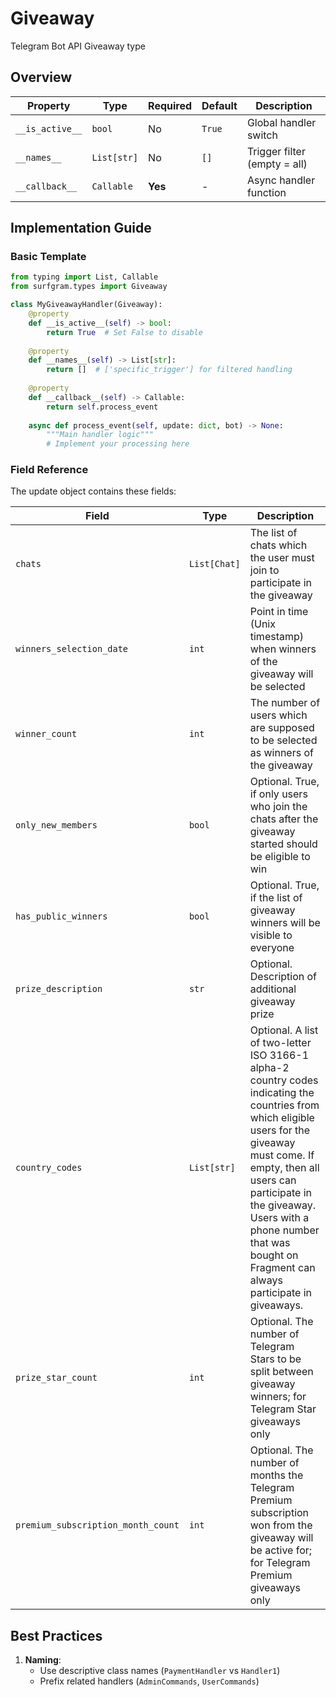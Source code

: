 # Giveaway

Telegram Bot API Giveaway type

## Overview

| Property        | Type               | Required | Default | Description                              |
|-----------------|--------------------|----------|---------|------------------------------------------|
| `__is_active__` | `bool`             | No       | `True`  | Global handler switch                   |
| `__names__`     | `List[str]`        | No       | `[]`    | Trigger filter (empty = all)            |
| `__callback__`  | `Callable`         | **Yes**  | -       | Async handler function                  |

## Implementation Guide

### Basic Template

```python
from typing import List, Callable
from surfgram.types import Giveaway

class MyGiveawayHandler(Giveaway):    
    @property
    def __is_active__(self) -> bool:
        return True  # Set False to disable
        
    @property
    def __names__(self) -> List[str]:
        return []  # ['specific_trigger'] for filtered handling
        
    @property
    def __callback__(self) -> Callable:
        return self.process_event
        
    async def process_event(self, update: dict, bot) -> None:
        """Main handler logic"""
        # Implement your processing here
```

### Field Reference

The update object contains these fields:

| Field          | Type              | Description                     |
|----------------|-------------------|---------------------------------|
| `chats` | `List[Chat]` | The list of chats which the user must join to participate in the giveaway |
| `winners_selection_date` | `int` | Point in time (Unix timestamp) when winners of the giveaway will be selected |
| `winner_count` | `int` | The number of users which are supposed to be selected as winners of the giveaway |
| `only_new_members` | `bool` | Optional. True, if only users who join the chats after the giveaway started should be eligible to win |
| `has_public_winners` | `bool` | Optional. True, if the list of giveaway winners will be visible to everyone |
| `prize_description` | `str` | Optional. Description of additional giveaway prize |
| `country_codes` | `List[str]` | Optional. A list of two-letter ISO 3166-1 alpha-2 country codes indicating the countries from which eligible users for the giveaway must come. If empty, then all users can participate in the giveaway. Users with a phone number that was bought on Fragment can always participate in giveaways. |
| `prize_star_count` | `int` | Optional. The number of Telegram Stars to be split between giveaway winners; for Telegram Star giveaways only |
| `premium_subscription_month_count` | `int` | Optional. The number of months the Telegram Premium subscription won from the giveaway will be active for; for Telegram Premium giveaways only |

## Best Practices

1. **Naming**: 
   - Use descriptive class names (`PaymentHandler` vs `Handler1`)
   - Prefix related handlers (`AdminCommands`, `UserCommands`)
